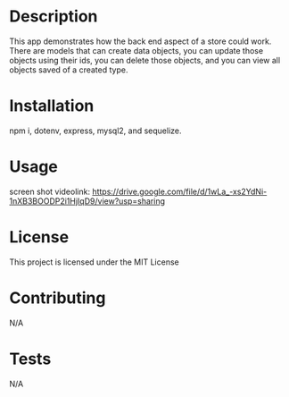 
# Description
This app demonstrates how the back end aspect of a store could work. There are models that can create data objects, you can update those objects using their ids, you can delete those objects, and you can view all objects saved of a created type.

# Installation
npm i, dotenv, express, mysql2, and sequelize.

# Usage
screen shot videolink: 
https://drive.google.com/file/d/1wLa_-xs2YdNi-1nXB3BOODP2i1HjIqD9/view?usp=sharing

# License
This project is licensed under the MIT License

# Contributing
N/A

# Tests
N/A
